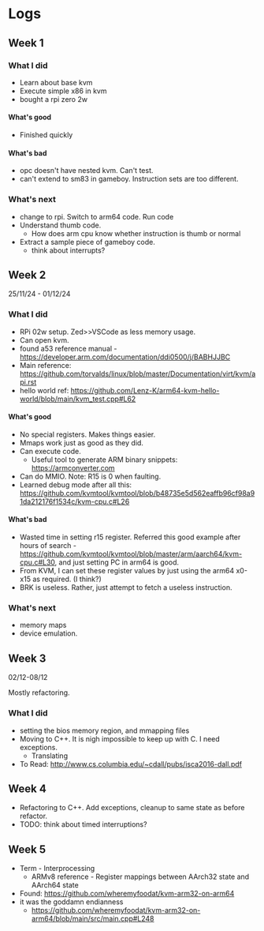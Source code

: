 # Logs

## Week 1

### What I did

- Learn about base kvm
- Execute simple x86 in kvm
- bought a rpi zero 2w

#### What's good

- Finished quickly

#### What's bad

- opc doesn't have nested kvm. Can't test.
- can't extend to sm83 in gameboy. Instruction sets are too different.

### What's next

- change to rpi. Switch to arm64 code. Run code
- Understand thumb code.
  - How does arm cpu know whether instruction is thumb or normal
- Extract a sample piece of gameboy code.
  - think about interrupts?



## Week 2

25/11/24 - 01/12/24

### What I did

- RPi 02w setup. Zed>>VSCode as less memory usage.
- Can open kvm.
- found a53 reference manual - https://developer.arm.com/documentation/ddi0500/j/BABHJJBC
- Main reference: https://github.com/torvalds/linux/blob/master/Documentation/virt/kvm/api.rst
- hello world ref: https://github.com/Lenz-K/arm64-kvm-hello-world/blob/main/kvm_test.cpp#L62

#### What's good

- No special registers. Makes things easier.
- Mmaps work just as good as they did.
- Can execute code.
  - Useful tool to generate ARM binary snippets: https://armconverter.com
- Can do MMIO. Note: R15 is 0 when faulting.
- Learned debug mode after all this: https://github.com/kvmtool/kvmtool/blob/b48735e5d562eaffb96cf98a91da212176f1534c/kvm-cpu.c#L26

#### What's bad

- Wasted time in setting r15 register. Referred this good example after hours of search - https://github.com/kvmtool/kvmtool/blob/master/arm/aarch64/kvm-cpu.c#L30, and just setting PC in arm64 is good.
- From KVM, I can set these register values by just using the arm64 x0-x15 as required. (I think?)
- BRK is useless. Rather, just attempt to fetch a useless instruction.

### What's next

- memory maps
- device emulation.

## Week 3

02/12-08/12

Mostly refactoring.

### What I did

- setting the bios memory region, and mmapping files
- Moving to C++. It is nigh impossible to keep up with C. I need exceptions.
  - Translating
- To Read: http://www.cs.columbia.edu/~cdall/pubs/isca2016-dall.pdf

## Week 4

- Refactoring to C++. Add exceptions, cleanup to same state as before refactor.
- TODO: think about timed interruptions?

## Week 5

- Term - Interprocessing
  - ARMv8 reference - Register mappings between AArch32 state and AArch64 state
- Found: https://github.com/wheremyfoodat/kvm-arm32-on-arm64
- it was the goddamn endianness
  - https://github.com/wheremyfoodat/kvm-arm32-on-arm64/blob/main/src/main.cpp#L248
